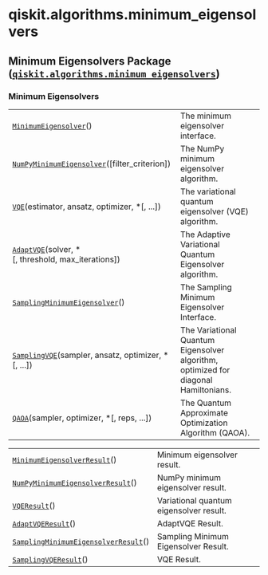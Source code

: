 <span id="qiskit-algorithms-minimum-eigensolvers" />

# qiskit.algorithms.minimum\_eigensolvers

## Minimum Eigensolvers Package ([`qiskit.algorithms.minimum_eigensolvers`](#module-qiskit.algorithms.minimum_eigensolvers "qiskit.algorithms.minimum_eigensolvers"))

### Minimum Eigensolvers

|                                                                                                                                                                                    |                                                                                     |
| ---------------------------------------------------------------------------------------------------------------------------------------------------------------------------------- | ----------------------------------------------------------------------------------- |
| [`MinimumEigensolver`](qiskit.algorithms.minimum_eigensolvers.MinimumEigensolver "qiskit.algorithms.minimum_eigensolvers.MinimumEigensolver")()                                    | The minimum eigensolver interface.                                                  |
| [`NumPyMinimumEigensolver`](qiskit.algorithms.minimum_eigensolvers.NumPyMinimumEigensolver "qiskit.algorithms.minimum_eigensolvers.NumPyMinimumEigensolver")(\[filter\_criterion]) | The NumPy minimum eigensolver algorithm.                                            |
| [`VQE`](qiskit.algorithms.minimum_eigensolvers.VQE "qiskit.algorithms.minimum_eigensolvers.VQE")(estimator, ansatz, optimizer, \*\[, ...])                                         | The variational quantum eigensolver (VQE) algorithm.                                |
| [`AdaptVQE`](qiskit.algorithms.minimum_eigensolvers.AdaptVQE "qiskit.algorithms.minimum_eigensolvers.AdaptVQE")(solver, \*\[, threshold, max\_iterations])                         | The Adaptive Variational Quantum Eigensolver algorithm.                             |
| [`SamplingMinimumEigensolver`](qiskit.algorithms.minimum_eigensolvers.SamplingMinimumEigensolver "qiskit.algorithms.minimum_eigensolvers.SamplingMinimumEigensolver")()            | The Sampling Minimum Eigensolver Interface.                                         |
| [`SamplingVQE`](qiskit.algorithms.minimum_eigensolvers.SamplingVQE "qiskit.algorithms.minimum_eigensolvers.SamplingVQE")(sampler, ansatz, optimizer, \*\[, ...])                   | The Variational Quantum Eigensolver algorithm, optimized for diagonal Hamiltonians. |
| [`QAOA`](qiskit.algorithms.minimum_eigensolvers.QAOA "qiskit.algorithms.minimum_eigensolvers.QAOA")(sampler, optimizer, \*\[, reps, ...])                                          | The Quantum Approximate Optimization Algorithm (QAOA).                              |

|                                                                                                                                                                                           |                                         |
| ----------------------------------------------------------------------------------------------------------------------------------------------------------------------------------------- | --------------------------------------- |
| [`MinimumEigensolverResult`](qiskit.algorithms.minimum_eigensolvers.MinimumEigensolverResult "qiskit.algorithms.minimum_eigensolvers.MinimumEigensolverResult")()                         | Minimum eigensolver result.             |
| [`NumPyMinimumEigensolverResult`](qiskit.algorithms.minimum_eigensolvers.NumPyMinimumEigensolverResult "qiskit.algorithms.minimum_eigensolvers.NumPyMinimumEigensolverResult")()          | NumPy minimum eigensolver result.       |
| [`VQEResult`](qiskit.algorithms.minimum_eigensolvers.VQEResult "qiskit.algorithms.minimum_eigensolvers.VQEResult")()                                                                      | Variational quantum eigensolver result. |
| [`AdaptVQEResult`](qiskit.algorithms.minimum_eigensolvers.AdaptVQEResult "qiskit.algorithms.minimum_eigensolvers.AdaptVQEResult")()                                                       | AdaptVQE Result.                        |
| [`SamplingMinimumEigensolverResult`](qiskit.algorithms.minimum_eigensolvers.SamplingMinimumEigensolverResult "qiskit.algorithms.minimum_eigensolvers.SamplingMinimumEigensolverResult")() | Sampling Minimum Eigensolver Result.    |
| [`SamplingVQEResult`](qiskit.algorithms.minimum_eigensolvers.SamplingVQEResult "qiskit.algorithms.minimum_eigensolvers.SamplingVQEResult")()                                              | VQE Result.                             |
